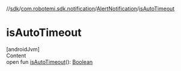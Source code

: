 //[sdk](../../../index.md)/[com.robotemi.sdk.notification](../index.md)/[AlertNotification](index.md)/[isAutoTimeout](is-auto-timeout.md)



# isAutoTimeout  
[androidJvm]  
Content  
open fun [isAutoTimeout](is-auto-timeout.md)(): [Boolean](https://kotlinlang.org/api/latest/jvm/stdlib/kotlin/-boolean/index.html)  



